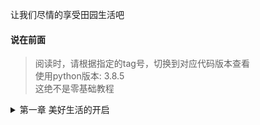 让我们尽情的享受田园生活吧


#### 说在前面

> 阅读时，请根据指定的tag号，切换到对应代码版本查看  
> 使用python版本: 3.8.5  
> 这绝不是零基础教程  
<details>
<summary>第一章 美好生活的开启</summary>
<pre><code>
##### [第一节 开启美好生活](https://github.com/bxxfighting/rurality/blob/master/how/to/do/1.md)  
##### [第二节 增加常用的工具方法](https://github.com/bxxfighting/rurality/blob/master/how/to/do/2.md)  
##### [第三节 增加基础错误及基础类型校验](https://github.com/bxxfighting/rurality/blob/master/how/to/do/3.md)  
##### [第四节 根据自己的需求删减django中间件及apps](https://github.com/bxxfighting/rurality/blob/master/how/to/do/4.md)  
##### [第五节 定制自己的基础model](https://github.com/bxxfighting/rurality/blob/master/how/to/do/5.md)  
##### [第六节 定制自己的基础api](https://github.com/bxxfighting/rurality/blob/master/how/to/do/6.md)  
##### [第七节 增加依赖管理](https://github.com/bxxfighting/rurality/blob/master/how/to/do/7.md)  
##### [第八节 定义用户model](https://github.com/bxxfighting/rurality/blob/master/how/to/do/8.md)  
##### [第九节 角色与部门](https://github.com/bxxfighting/rurality/blob/master/how/to/do/9.md)  
##### [第十节 模块与权限](https://github.com/bxxfighting/rurality/blob/master/how/to/do/10.md)  
##### [第十一节 基础操作model对象方法](https://github.com/bxxfighting/rurality/blob/master/how/to/do/11.md)  
##### [第十二节 配置数据库](https://github.com/bxxfighting/rurality/blob/master/how/to/do/12.md)  
##### [第十三节 跨域配置](https://github.com/bxxfighting/rurality/blob/master/how/to/do/13.md)  
</code></pre>
</details>
